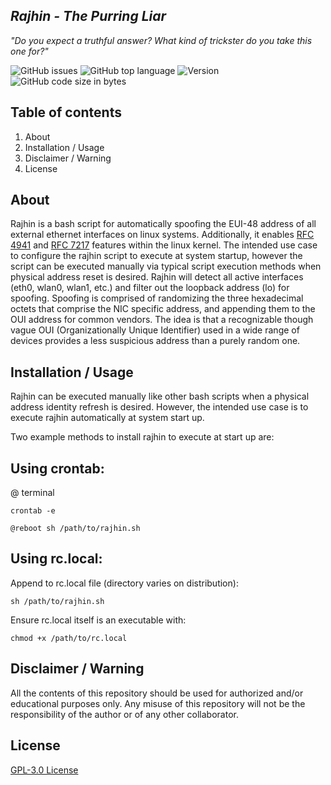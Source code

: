 ## *Rajhin - The Purring Liar*
*"Do you expect a truthful answer?  What kind of trickster do you take this one for?"*

![GitHub issues](https://img.shields.io/github/issues/Operational-Sciences-Group/rajhin?logo=Github&style=plastic)
![GitHub top language](https://img.shields.io/github/languages/top/Operational-Sciences-Group/rajhin?logo=Bash&style=plastic)
![Version](https://img.shields.io/badge/Version-1.1-sucess?style=plastic)
![GitHub code size in bytes](https://img.shields.io/github/languages/code-size/Operational-Sciences-Group/rajhin?style=plastic)

## Table of contents

1. About
2. Installation / Usage
3. Disclaimer / Warning
4. License

## About

Rajhin is a bash script for automatically spoofing the EUI-48 address of all external ethernet interfaces on linux systems. Additionally, it enables [RFC 4941](https://datatracker.ietf.org/doc/html/rfc4941) and [RFC 7217](https://datatracker.ietf.org/doc/html/rfc7217) features within the linux kernel.
The intended use case to configure the rajhin script to execute at system startup, however the script can be executed manually via typical script execution methods when physical address reset is desired.
Rajhin will detect all active interfaces (eth0, wlan0, wlan1, etc.) and filter out the loopback address (lo) for spoofing.
Spoofing is comprised of randomizing the three hexadecimal octets that comprise the NIC specific address, and appending them to the OUI address for common vendors.
The idea is that a recognizable though vague OUI (Organizationally Unique Identifier) used in a wide range of devices provides a less suspicious address than a purely random one.

## Installation / Usage

Rajhin can be executed manually like other bash scripts when a physical address identity refresh is desired.  However, the intended use case is to execute rajhin automatically at system start up.

Two example methods to install rajhin to execute at start up are:

## Using crontab:

@ terminal

``` crontab -e ```

``` @reboot sh /path/to/rajhin.sh ```

## Using rc.local:

Append to rc.local file (directory varies on distribution):

``` sh /path/to/rajhin.sh ```

Ensure rc.local itself is an executable with:

``` chmod +x /path/to/rc.local ```

## Disclaimer / Warning

All the contents of this repository should be used for authorized and/or educational purposes only. Any misuse of this repository will not be the responsibility of the author or of any other collaborator.

## License

[GPL-3.0 License](https://www.gnu.org/licenses/gpl-3.0.html)
